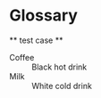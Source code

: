 # Glossary 

** test case ** 

<dl>
  <dt>Coffee</dt>
  <dd>Black hot drink</dd>
  <dt>Milk</dt>
  <dd>White cold drink</dd>
</dl>
